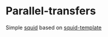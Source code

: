 # Parallel-transfers

Simple [squid](https://subsquid.io) based on [squid-template](https://github.com/subsquid/squid-template)
